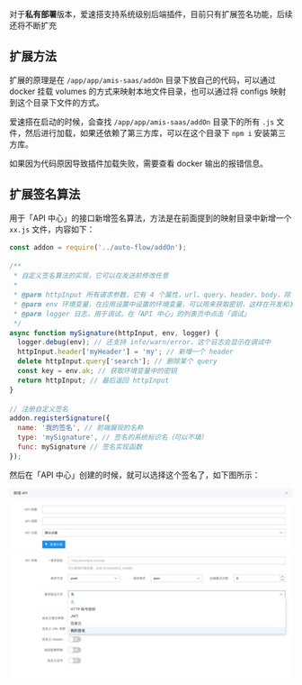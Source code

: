 对于**私有部署**版本，爱速搭支持系统级别后端插件，目前只有扩展签名功能，后续还将不断扩充

## 扩展方法

扩展的原理是在 `/app/app/amis-saas/addOn` 目录下放自己的代码，可以通过 docker 挂载 volumes 的方式来映射本地文件目录，也可以通过将 configs 映射到这个目录下文件的方式。

爱速搭在启动的时候，会查找 `/app/app/amis-saas/addOn` 目录下的所有 `.js` 文件，然后进行加载，如果还依赖了第三方库，可以在这个目录下 `npm i` 安装第三方库。

如果因为代码原因导致插件加载失败，需要查看 docker 输出的报错信息。

## 扩展签名算法

用于「API 中心」的接口新增签名算法，方法是在前面提到的映射目录中新增一个 `xx.js` 文件，内容如下：

```javascript
const addon = require('../auto-flow/addOn');

/**
 * 自定义签名算法的实现，它可以在发送前修改任意
 *
 * @parm httpInput 所有请求参数，它有 4 个属性，url、query、header、body，除了 url 之外都是对象的形式，可以对其中的任意值进行修改
 * @parm env 环境变量，在应用设置中设置的环境变量，可以用来获取密钥，这样在开发和发布时就能选择不同的方式了
 * @parm logger 日志，用于调试，在「API 中心」的列表页中点击「调试」
 */
async function mySignature(httpInput, env, logger) {
  logger.debug(env); // 还支持 info/warn/error，这个日志会显示在调试中
  httpInput.header['myHeader'] = 'my'; // 新增一个 header
  delete httpInput.query['search']; // 删除某个 query
  const key = env.ak; // 获取环境变量中的密钥
  return httpInput; // 最后返回 httpInput
}

// 注册自定义签名
addon.registerSignature({
  name: '我的签名', // 前端展现的名称
  type: 'mySignature', // 签名的系统标识名（可以不填）
  func: mySignature // 签名实现函数
});
```

然后在「API 中心」创建的时候，就可以选择这个签名了，如下图所示：

![image.png](../staic/img/高级功能/自定义后端插件/image_585c248.png)
